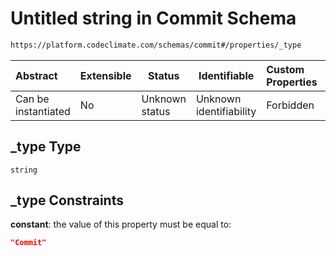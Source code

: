 # Untitled string in Commit Schema

```txt
https://platform.codeclimate.com/schemas/commit#/properties/_type
```




| Abstract            | Extensible | Status         | Identifiable            | Custom Properties | Additional Properties | Access Restrictions | Defined In                                                                           |
| :------------------ | ---------- | -------------- | ----------------------- | :---------------- | --------------------- | ------------------- | ------------------------------------------------------------------------------------ |
| Can be instantiated | No         | Unknown status | Unknown identifiability | Forbidden         | Allowed               | none                | [Commit.schema.json\*](../../spec/schemas/Commit.schema.json "open original schema") |

## \_type Type

`string`

## \_type Constraints

**constant**: the value of this property must be equal to:

```json
"Commit"
```
